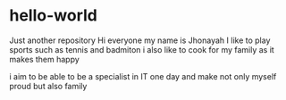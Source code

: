 # hello-world
Just another repository
Hi everyone my name is Jhonayah
I like to play sports such as tennis and badmiton 
i also like to cook for my family as it makes them happy 

i aim to be able to be a specialist in IT one day and make not only myself proud but also family 
